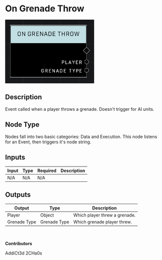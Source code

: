 # On Grenade Throw
![](../../../.gitbook/assets/on-grenade-throw.png)
## Description
Event called when a player throws a grenade. Doesn't trigger for AI units.

## Node Type
Nodes fall into two basic categories: Data and Execution. This node listens for an Event, then triggers it's node string.

## Inputs
| Input | Type | Required | Description |
|------------------|------------------|----------|--------------------------------------------------------------|
| N/A | N/A | N/A | |

## Outputs
| Output | Type | Description |
|------------------|------------------|--------------------------------------------------------------|
| Player | Object | Which player threw a grenade.|
| Grenade Type | Grenade Type | Which grenade player threw.|

\
\
**Contributors**

AddiCt3d 2CHa0s